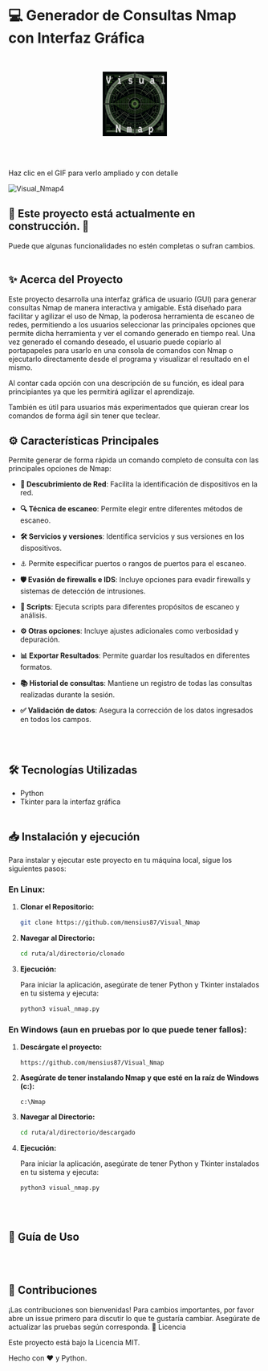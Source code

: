 # :computer: Generador de Consultas Nmap con Interfaz Gráfica 
<br>

<p align="center">
  <img src="images/Visual_Nmap_icono.png" alt="Ejemplo de imagen">
</p><br><br>

<p>Haz clic en el GIF para verlo ampliado y con detalle</p>

![Visual_Nmap4](https://github.com/mensius87/Visual_Nmap/assets/136935764/15f5acaa-05be-4d34-9b2e-14c14f6a97af)


## :construction: Este proyecto está actualmente en construcción. :construction:
Puede que algunas funcionalidades no estén completas o sufran cambios.
<br><br>


## :sparkles: Acerca del Proyecto

Este proyecto desarrolla una interfaz gráfica de usuario (GUI) para generar consultas Nmap de manera interactiva y amigable. Está diseñado para facilitar y agilizar el uso de Nmap, la poderosa herramienta de escaneo de redes, permitiendo a los usuarios seleccionar las principales opciones que permite dicha herramienta y ver el comando generado en tiempo real. Una vez generado el comando deseado, el usuario puede copiarlo al portapapeles para usarlo en una consola de comandos con Nmap o ejecutarlo directamente desde el programa y visualizar el resultado en el mismo.

Al contar cada opción con una descripción de su función, es ideal para principiantes ya que les permitirá agilizar el aprendizaje.

También es útil para usuarios más experimentados que quieran crear los comandos de forma ágil sin tener que teclear.
<br>


## :gear: Características Principales
Permite generar de forma rápida un comando completo de consulta con las principales opciones de Nmap:
- **📡 Descubrimiento de Red**: Facilita la identificación de dispositivos en la red.
- **🔍 Técnica de escaneo**: Permite elegir entre diferentes métodos de escaneo.
- **🛠️ Servicios y versiones**: Identifica servicios y sus versiones en los dispositivos.
- ⚓ Permite especificar puertos o rangos de puertos para el escaneo.
- **🛡️ Evasión de firewalls e IDS**: Incluye opciones para evadir firewalls y sistemas de detección de intrusiones.
- **📜 Scripts**: Ejecuta scripts para diferentes propósitos de escaneo y análisis.
- **⚙️ Otras opciones**: Incluye ajustes adicionales como verbosidad y depuración.
- **📊 Exportar Resultados**: Permite guardar los resultados en diferentes formatos.
- **📚 Historial de consultas**: Mantiene un registro de todas las consultas realizadas durante la sesión.
- **✅ Validación de datos**: Asegura la corrección de los datos ingresados en todos los campos.

  <br><br>

## :hammer_and_wrench: Tecnologías Utilizadas

- Python
- Tkinter para la interfaz gráfica
<br><br>

## :inbox_tray: Instalación y ejecución

Para instalar y ejecutar este proyecto en tu máquina local, sigue los siguientes pasos:


### En Linux:
1. **Clonar el Repositorio:**
    ```bash
    git clone https://github.com/mensius87/Visual_Nmap
    ```
2. **Navegar al Directorio:**
    ```bash
    cd ruta/al/directorio/clonado
    ```
3. **Ejecución:**

    Para iniciar la aplicación, asegúrate de tener Python y Tkinter instalados en tu sistema y ejecuta:
    ```bash
    python3 visual_nmap.py
     ```

### En Windows (aun en pruebas por lo que puede tener fallos):

1. **Descárgate el proyecto:**
   ```
   https://github.com/mensius87/Visual_Nmap
   ```

2. **Asegúrate de tener instalando Nmap y que esté en la raíz de Windows (c:\):**
   ```
   c:\Nmap
   ```

3. **Navegar al Directorio:**
    ```bash
    cd ruta/al/directorio/descargado
    ```
4. **Ejecución:**

    Para iniciar la aplicación, asegúrate de tener Python y Tkinter instalados en tu sistema y ejecuta:
    ```bash
    python3 visual_nmap.py
     ```

<br><br>

## :book: Guía de Uso
<br><br>



## :busts_in_silhouette: Contribuciones

¡Las contribuciones son bienvenidas! Para cambios importantes, por favor abre un issue primero para discutir lo que te gustaría cambiar. Asegúrate de actualizar las pruebas según corresponda.
:memo: Licencia

Este proyecto está bajo la Licencia MIT.

Hecho con :heart: y Python.
